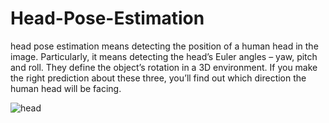 # Head-Pose-Estimation

head pose estimation means detecting the position of a human head in the image. Particularly, it means detecting the head’s Euler angles – yaw, pitch and roll.
They define the object’s rotation in a 3D environment.
If you make the right prediction about these three, you’ll find out which direction the human head will be facing.

![head](https://github.com/AlaaAElshafei/Head-Pose-Estimation/blob/main/out%20(10).gif)

